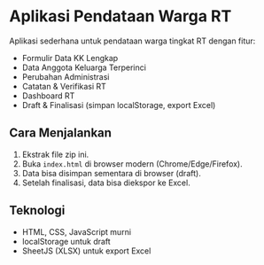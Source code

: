 # Aplikasi Pendataan Warga RT

Aplikasi sederhana untuk pendataan warga tingkat RT dengan fitur:
- Formulir Data KK Lengkap
- Data Anggota Keluarga Terperinci
- Perubahan Administrasi
- Catatan & Verifikasi RT
- Dashboard RT
- Draft & Finalisasi (simpan localStorage, export Excel)

## Cara Menjalankan
1. Ekstrak file zip ini.
2. Buka `index.html` di browser modern (Chrome/Edge/Firefox).
3. Data bisa disimpan sementara di browser (draft).
4. Setelah finalisasi, data bisa diekspor ke Excel.

## Teknologi
- HTML, CSS, JavaScript murni
- localStorage untuk draft
- SheetJS (XLSX) untuk export Excel
